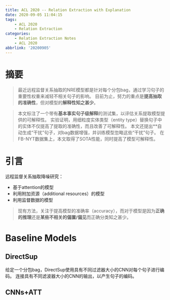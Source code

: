 ```yaml
---
title: ACL 2020 -- Relation Extraction with Explanation
date: 2020-09-05 11:04:15
tags: 
	- ACL 2020
	- Relation Extraction
categories: 
	- Relation Extraction Notes
	- ACL 2020
abbrlink: '20200905'
---
```


# 摘要

> 最近远程监督关系抽取的NRE模型都是针对每个分包bag，通过学习句子的重要性权重来减轻不相关句子的影响。 
> 目前为止，努力的重点是**提高抽取的准确性**，但对模型的**解释性知之甚少**。

> 本文标注了一个带有**基本事实句子级解释**的测试集，以评估关系提取模型提供的可解释性。 
> 实验证明，用细粒度实体类型（entity type）替换句子中的实体不仅提高了提取的准确性，而且改善了可解释性。 
> 本文还提出**自动生成“干扰”句子，对bag数据增强，并训练模型忽略这些“干扰”句子。 
> 在FB-NYT数据集上，本文取得了SOTA性能，同时提高了模型可解释性。

# 引言

远程监督关系抽取降噪研究：

* 基于attention的模型
* 利用附加资源（additional resources）的模型
* 利用监督数据的模型

> 现有方法，关注于提高模型的准确率（accuracy），而对于模型是因为**正确的推理**还是**某些不相关的偏置/偏见**而正确分类知之甚少。

# Baseline Models

## DirectSup

给定一个分包bag，DirectSup使用具有不同过滤器大小的CNN对每个句子进行编码。
连接具有不同滤波器大小的CNN的输出，以产生句子的编码。


## CNNs+ATT
